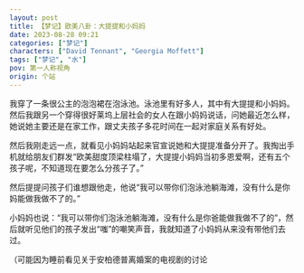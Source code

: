 ```yaml
---
layout: post
title: 【梦记】欧美八卦：大提提和小妈妈
date: 2023-08-28 09:21
categories: ["梦记"]
characters: ["David Tennant", "Georgia Moffett"]
tags: ["梦记", "水"]
pov: 第一人称视角
origin: 个站
---
```


我穿了一条很公主的泡泡裙在泡泳池。泳池里有好多人，其中有大提提和小妈妈。然后我跟另一个穿得很好莱坞上层社会的女人在跟小妈妈说话，问她最近怎么样，她说她主要还是在家工作，跟丈夫孩子多花时间在一起对家庭关系有好处。

然后我刚走远一点，就看见小妈妈站起来官宣说她和大提提准备分开了。我掏出手机就给朋友们群发“欧美甜度顶梁柱塌了，大提提小妈妈当初多恩爱啊，还有五个孩子呢，不知道现在要怎么分孩子了。”

然后提提问孩子们谁想跟他走，他说“我可以带你们泡泳池躺海滩，没有什么是你妈能做我做不了的。”

小妈妈也说：“我可以带你们泡泳池躺海滩，没有什么是你爸能做我做不了的”，然后就听见他们的孩子发出“嗤”的嘲笑声音，我就知道了小妈妈从来没有带他们去过。

（可能因为睡前看见关于安柏德普离婚案的电视剧的讨论
